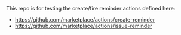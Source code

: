This repo is for testing the create/fire reminder actions defined here:
- https://github.com/marketplace/actions/create-reminder
- https://github.com/marketplace/actions/issue-reminder
